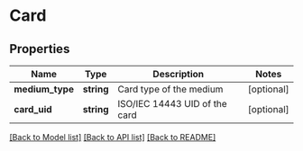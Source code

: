 # Card

## Properties
Name | Type | Description | Notes
------------ | ------------- | ------------- | -------------
**medium_type** | **string** | Card type of the medium | [optional] 
**card_uid** | **string** | ISO/IEC 14443 UID of the card | [optional] 

[[Back to Model list]](../README.md#documentation-for-models) [[Back to API list]](../README.md#documentation-for-api-endpoints) [[Back to README]](../README.md)


